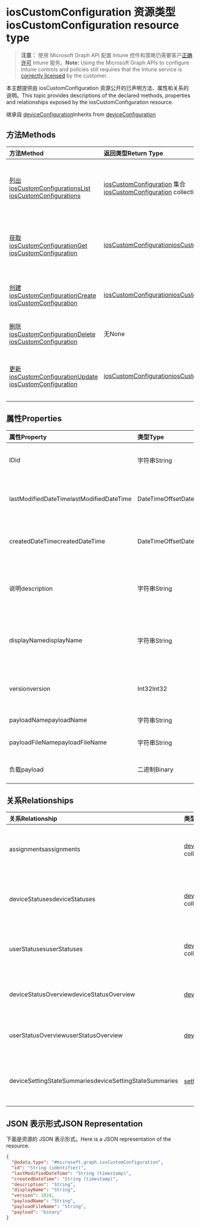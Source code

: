 # <a name="ioscustomconfiguration-resource-type"></a><span data-ttu-id="97b3e-101">iosCustomConfiguration 资源类型</span><span class="sxs-lookup"><span data-stu-id="97b3e-101">iosCustomConfiguration resource type</span></span>

> <span data-ttu-id="97b3e-102">**注意：** 使用 Microsoft Graph API 配置 Intune 控件和策略仍需要客户[正确许可](https://go.microsoft.com/fwlink/?linkid=839381) Intune 服务。</span><span class="sxs-lookup"><span data-stu-id="97b3e-102">**Note:** Using the Microsoft Graph APIs to configure Intune controls and policies still requires that the Intune service is [correctly licensed](https://go.microsoft.com/fwlink/?linkid=839381) by the customer.</span></span>

<span data-ttu-id="97b3e-103">本主题提供由 iosCustomConfiguration 资源公开的已声明方法、属性和关系的说明。</span><span class="sxs-lookup"><span data-stu-id="97b3e-103">This topic provides descriptions of the declared methods, properties and relationships exposed by the iosCustomConfiguration resource.</span></span>

<span data-ttu-id="97b3e-104">继承自 [deviceConfiguration](../resources/intune_deviceconfig_deviceconfiguration.md)</span><span class="sxs-lookup"><span data-stu-id="97b3e-104">Inherits from [deviceConfiguration](../resources/intune_deviceconfig_deviceconfiguration.md)</span></span>

## <a name="methods"></a><span data-ttu-id="97b3e-105">方法</span><span class="sxs-lookup"><span data-stu-id="97b3e-105">Methods</span></span>
|<span data-ttu-id="97b3e-106">方法</span><span class="sxs-lookup"><span data-stu-id="97b3e-106">Method</span></span>|<span data-ttu-id="97b3e-107">返回类型</span><span class="sxs-lookup"><span data-stu-id="97b3e-107">Return Type</span></span>|<span data-ttu-id="97b3e-108">说明</span><span class="sxs-lookup"><span data-stu-id="97b3e-108">Description</span></span>|
|:---|:---|:---|
|[<span data-ttu-id="97b3e-109">列出 iosCustomConfigurations</span><span class="sxs-lookup"><span data-stu-id="97b3e-109">List iosCustomConfigurations</span></span>](../api/intune_deviceconfig_ioscustomconfiguration_list.md)|<span data-ttu-id="97b3e-110">[iosCustomConfiguration](../resources/intune_deviceconfig_ioscustomconfiguration.md) 集合</span><span class="sxs-lookup"><span data-stu-id="97b3e-110">[iosCustomConfiguration](../resources/intune_deviceconfig_ioscustomconfiguration.md) collection</span></span>|<span data-ttu-id="97b3e-111">列出 [iosCustomConfiguration](../resources/intune_deviceconfig_ioscustomconfiguration.md) 对象的属性和关系。</span><span class="sxs-lookup"><span data-stu-id="97b3e-111">List properties and relationships of the [iosCustomConfiguration](../resources/intune_deviceconfig_ioscustomconfiguration.md) objects.</span></span>|
|[<span data-ttu-id="97b3e-112">获取 iosCustomConfiguration</span><span class="sxs-lookup"><span data-stu-id="97b3e-112">Get iosCustomConfiguration</span></span>](../api/intune_deviceconfig_ioscustomconfiguration_get.md)|[<span data-ttu-id="97b3e-113">iosCustomConfiguration</span><span class="sxs-lookup"><span data-stu-id="97b3e-113">iosCustomConfiguration</span></span>](../resources/intune_deviceconfig_ioscustomconfiguration.md)|<span data-ttu-id="97b3e-114">读取 [iosCustomConfiguration](../resources/intune_deviceconfig_ioscustomconfiguration.md) 对象的属性和关系。</span><span class="sxs-lookup"><span data-stu-id="97b3e-114">Read properties and relationships of the [iosCustomConfiguration](../resources/intune_deviceconfig_ioscustomconfiguration.md) object.</span></span>|
|[<span data-ttu-id="97b3e-115">创建 iosCustomConfiguration</span><span class="sxs-lookup"><span data-stu-id="97b3e-115">Create iosCustomConfiguration</span></span>](../api/intune_deviceconfig_ioscustomconfiguration_create.md)|[<span data-ttu-id="97b3e-116">iosCustomConfiguration</span><span class="sxs-lookup"><span data-stu-id="97b3e-116">iosCustomConfiguration</span></span>](../resources/intune_deviceconfig_ioscustomconfiguration.md)|<span data-ttu-id="97b3e-117">创建新的 [iosCustomConfiguration](../resources/intune_deviceconfig_ioscustomconfiguration.md) 对象。</span><span class="sxs-lookup"><span data-stu-id="97b3e-117">Create a new [iosCustomConfiguration](../resources/intune_deviceconfig_ioscustomconfiguration.md) object.</span></span>|
|[<span data-ttu-id="97b3e-118">删除 iosCustomConfiguration</span><span class="sxs-lookup"><span data-stu-id="97b3e-118">Delete iosCustomConfiguration</span></span>](../api/intune_deviceconfig_ioscustomconfiguration_delete.md)|<span data-ttu-id="97b3e-119">无</span><span class="sxs-lookup"><span data-stu-id="97b3e-119">None</span></span>|<span data-ttu-id="97b3e-120">删除 [iosCustomConfiguration](../resources/intune_deviceconfig_ioscustomconfiguration.md)。</span><span class="sxs-lookup"><span data-stu-id="97b3e-120">Deletes a [iosCustomConfiguration](../resources/intune_deviceconfig_ioscustomconfiguration.md).</span></span>|
|[<span data-ttu-id="97b3e-121">更新 iosCustomConfiguration</span><span class="sxs-lookup"><span data-stu-id="97b3e-121">Update iosCustomConfiguration</span></span>](../api/intune_deviceconfig_ioscustomconfiguration_update.md)|[<span data-ttu-id="97b3e-122">iosCustomConfiguration</span><span class="sxs-lookup"><span data-stu-id="97b3e-122">iosCustomConfiguration</span></span>](../resources/intune_deviceconfig_ioscustomconfiguration.md)|<span data-ttu-id="97b3e-123">更新 [iosCustomConfiguration](../resources/intune_deviceconfig_ioscustomconfiguration.md) 对象的属性。</span><span class="sxs-lookup"><span data-stu-id="97b3e-123">Update the properties of a [iosCustomConfiguration](../resources/intune_deviceconfig_ioscustomconfiguration.md) object.</span></span>|

## <a name="properties"></a><span data-ttu-id="97b3e-124">属性</span><span class="sxs-lookup"><span data-stu-id="97b3e-124">Properties</span></span>
|<span data-ttu-id="97b3e-125">属性</span><span class="sxs-lookup"><span data-stu-id="97b3e-125">Property</span></span>|<span data-ttu-id="97b3e-126">类型</span><span class="sxs-lookup"><span data-stu-id="97b3e-126">Type</span></span>|<span data-ttu-id="97b3e-127">说明</span><span class="sxs-lookup"><span data-stu-id="97b3e-127">Description</span></span>|
|:---|:---|:---|
|<span data-ttu-id="97b3e-128">ID</span><span class="sxs-lookup"><span data-stu-id="97b3e-128">id</span></span>|<span data-ttu-id="97b3e-129">字符串</span><span class="sxs-lookup"><span data-stu-id="97b3e-129">String</span></span>|<span data-ttu-id="97b3e-130">实体的键。</span><span class="sxs-lookup"><span data-stu-id="97b3e-130">Key of the entity.</span></span> <span data-ttu-id="97b3e-131">继承自 [deviceConfiguration](../resources/intune_deviceconfig_deviceconfiguration.md)</span><span class="sxs-lookup"><span data-stu-id="97b3e-131">Inherited from [deviceConfiguration](../resources/intune_deviceconfig_deviceconfiguration.md)</span></span>|
|<span data-ttu-id="97b3e-132">lastModifiedDateTime</span><span class="sxs-lookup"><span data-stu-id="97b3e-132">lastModifiedDateTime</span></span>|<span data-ttu-id="97b3e-133">DateTimeOffset</span><span class="sxs-lookup"><span data-stu-id="97b3e-133">DateTimeOffset</span></span>|<span data-ttu-id="97b3e-134">上次修改对象的日期/时间。</span><span class="sxs-lookup"><span data-stu-id="97b3e-134">DateTime the object was last modified.</span></span> <span data-ttu-id="97b3e-135">继承自 [deviceConfiguration](../resources/intune_deviceconfig_deviceconfiguration.md)</span><span class="sxs-lookup"><span data-stu-id="97b3e-135">Inherited from [deviceConfiguration](../resources/intune_deviceconfig_deviceconfiguration.md)</span></span>|
|<span data-ttu-id="97b3e-136">createdDateTime</span><span class="sxs-lookup"><span data-stu-id="97b3e-136">createdDateTime</span></span>|<span data-ttu-id="97b3e-137">DateTimeOffset</span><span class="sxs-lookup"><span data-stu-id="97b3e-137">DateTimeOffset</span></span>|<span data-ttu-id="97b3e-138">创建对象的日期/时间。</span><span class="sxs-lookup"><span data-stu-id="97b3e-138">DateTime the object was created.</span></span> <span data-ttu-id="97b3e-139">继承自 [deviceConfiguration](../resources/intune_deviceconfig_deviceconfiguration.md)</span><span class="sxs-lookup"><span data-stu-id="97b3e-139">Inherited from [deviceConfiguration](../resources/intune_deviceconfig_deviceconfiguration.md)</span></span>|
|<span data-ttu-id="97b3e-140">说明</span><span class="sxs-lookup"><span data-stu-id="97b3e-140">description</span></span>|<span data-ttu-id="97b3e-141">字符串</span><span class="sxs-lookup"><span data-stu-id="97b3e-141">String</span></span>|<span data-ttu-id="97b3e-142">管理员提供的设备配置的说明。</span><span class="sxs-lookup"><span data-stu-id="97b3e-142">Admin provided description of the Device Configuration.</span></span> <span data-ttu-id="97b3e-143">继承自 [deviceConfiguration](../resources/intune_deviceconfig_deviceconfiguration.md)</span><span class="sxs-lookup"><span data-stu-id="97b3e-143">Inherited from [deviceConfiguration](../resources/intune_deviceconfig_deviceconfiguration.md)</span></span>|
|<span data-ttu-id="97b3e-144">displayName</span><span class="sxs-lookup"><span data-stu-id="97b3e-144">displayName</span></span>|<span data-ttu-id="97b3e-145">字符串</span><span class="sxs-lookup"><span data-stu-id="97b3e-145">String</span></span>|<span data-ttu-id="97b3e-146">管理员提供的设备配置的名称。</span><span class="sxs-lookup"><span data-stu-id="97b3e-146">Admin provided name of the device configuration.</span></span> <span data-ttu-id="97b3e-147">继承自 [deviceConfiguration](../resources/intune_deviceconfig_deviceconfiguration.md)</span><span class="sxs-lookup"><span data-stu-id="97b3e-147">Inherited from [deviceConfiguration](../resources/intune_deviceconfig_deviceconfiguration.md)</span></span>|
|<span data-ttu-id="97b3e-148">version</span><span class="sxs-lookup"><span data-stu-id="97b3e-148">version</span></span>|<span data-ttu-id="97b3e-149">Int32</span><span class="sxs-lookup"><span data-stu-id="97b3e-149">Int32</span></span>|<span data-ttu-id="97b3e-150">设备配置的版本。</span><span class="sxs-lookup"><span data-stu-id="97b3e-150">Version of the device configuration.</span></span> <span data-ttu-id="97b3e-151">继承自 [deviceConfiguration](../resources/intune_deviceconfig_deviceconfiguration.md)</span><span class="sxs-lookup"><span data-stu-id="97b3e-151">Inherited from [deviceConfiguration](../resources/intune_deviceconfig_deviceconfiguration.md)</span></span>|
|<span data-ttu-id="97b3e-152">payloadName</span><span class="sxs-lookup"><span data-stu-id="97b3e-152">payloadName</span></span>|<span data-ttu-id="97b3e-153">字符串</span><span class="sxs-lookup"><span data-stu-id="97b3e-153">String</span></span>|<span data-ttu-id="97b3e-154">向用户显示的名称。</span><span class="sxs-lookup"><span data-stu-id="97b3e-154">Name that is displayed to the user.</span></span>|
|<span data-ttu-id="97b3e-155">payloadFileName</span><span class="sxs-lookup"><span data-stu-id="97b3e-155">payloadFileName</span></span>|<span data-ttu-id="97b3e-156">字符串</span><span class="sxs-lookup"><span data-stu-id="97b3e-156">String</span></span>|<span data-ttu-id="97b3e-157">有效负载文件名 (\*.mobileconfig</span><span class="sxs-lookup"><span data-stu-id="97b3e-157">Payload file name (\*.mobileconfig</span></span> | <span data-ttu-id="97b3e-158">\*.xml)。</span><span class="sxs-lookup"><span data-stu-id="97b3e-158">\*.xml).</span></span>|
|<span data-ttu-id="97b3e-159">负载</span><span class="sxs-lookup"><span data-stu-id="97b3e-159">payload</span></span>|<span data-ttu-id="97b3e-160">二进制</span><span class="sxs-lookup"><span data-stu-id="97b3e-160">Binary</span></span>|<span data-ttu-id="97b3e-161">有效负载。</span><span class="sxs-lookup"><span data-stu-id="97b3e-161">Payload.</span></span> <span data-ttu-id="97b3e-162">（UTF8 编码的字节数组）</span><span class="sxs-lookup"><span data-stu-id="97b3e-162">(UTF8 encoded byte array)</span></span>|

## <a name="relationships"></a><span data-ttu-id="97b3e-163">关系</span><span class="sxs-lookup"><span data-stu-id="97b3e-163">Relationships</span></span>
|<span data-ttu-id="97b3e-164">关系</span><span class="sxs-lookup"><span data-stu-id="97b3e-164">Relationship</span></span>|<span data-ttu-id="97b3e-165">类型</span><span class="sxs-lookup"><span data-stu-id="97b3e-165">Type</span></span>|<span data-ttu-id="97b3e-166">说明</span><span class="sxs-lookup"><span data-stu-id="97b3e-166">Description</span></span>|
|:---|:---|:---|
|<span data-ttu-id="97b3e-167">assignments</span><span class="sxs-lookup"><span data-stu-id="97b3e-167">assignments</span></span>|<span data-ttu-id="97b3e-168">[deviceConfigurationAssignment](../resources/intune_deviceconfig_deviceconfigurationassignment.md) 集合</span><span class="sxs-lookup"><span data-stu-id="97b3e-168">[deviceConfigurationAssignment](../resources/intune_deviceconfig_deviceconfigurationassignment.md) collection</span></span>|<span data-ttu-id="97b3e-169">设备配置文件的分配列表。</span><span class="sxs-lookup"><span data-stu-id="97b3e-169">The list of assignments for the device configuration profile.</span></span> <span data-ttu-id="97b3e-170">继承自 [deviceConfiguration](../resources/intune_deviceconfig_deviceconfiguration.md)</span><span class="sxs-lookup"><span data-stu-id="97b3e-170">Inherited from [deviceConfiguration](../resources/intune_deviceconfig_deviceconfiguration.md)</span></span>|
|<span data-ttu-id="97b3e-171">deviceStatuses</span><span class="sxs-lookup"><span data-stu-id="97b3e-171">deviceStatuses</span></span>|<span data-ttu-id="97b3e-172">[deviceConfigurationDeviceStatus](../resources/intune_deviceconfig_deviceconfigurationdevicestatus.md) 集合</span><span class="sxs-lookup"><span data-stu-id="97b3e-172">[deviceConfigurationDeviceStatus](../resources/intune_deviceconfig_deviceconfigurationdevicestatus.md) collection</span></span>|<span data-ttu-id="97b3e-173">按设备的设备配置安装状态。</span><span class="sxs-lookup"><span data-stu-id="97b3e-173">Device configuration installation status by device.</span></span> <span data-ttu-id="97b3e-174">继承自 [deviceConfiguration](../resources/intune_deviceconfig_deviceconfiguration.md)</span><span class="sxs-lookup"><span data-stu-id="97b3e-174">Inherited from [deviceConfiguration](../resources/intune_deviceconfig_deviceconfiguration.md)</span></span>|
|<span data-ttu-id="97b3e-175">userStatuses</span><span class="sxs-lookup"><span data-stu-id="97b3e-175">userStatuses</span></span>|<span data-ttu-id="97b3e-176">[deviceConfigurationUserStatus](../resources/intune_deviceconfig_deviceconfigurationuserstatus.md) 集合</span><span class="sxs-lookup"><span data-stu-id="97b3e-176">[deviceConfigurationUserStatus](../resources/intune_deviceconfig_deviceconfigurationuserstatus.md) collection</span></span>|<span data-ttu-id="97b3e-177">按用户的设备配置安装状态。</span><span class="sxs-lookup"><span data-stu-id="97b3e-177">Device configuration installation status by device.</span></span> <span data-ttu-id="97b3e-178">继承自 [deviceConfiguration](../resources/intune_deviceconfig_deviceconfiguration.md)</span><span class="sxs-lookup"><span data-stu-id="97b3e-178">Inherited from [deviceConfiguration](../resources/intune_deviceconfig_deviceconfiguration.md)</span></span>|
|<span data-ttu-id="97b3e-179">deviceStatusOverview</span><span class="sxs-lookup"><span data-stu-id="97b3e-179">deviceStatusOverview</span></span>|[<span data-ttu-id="97b3e-180">deviceConfigurationDeviceOverview</span><span class="sxs-lookup"><span data-stu-id="97b3e-180">deviceConfigurationDeviceOverview</span></span>](../resources/intune_deviceconfig_deviceconfigurationdeviceoverview.md)|<span data-ttu-id="97b3e-181">设备配置设备状态概述 继承自 [deviceConfiguration](../resources/intune_deviceconfig_deviceconfiguration.md)</span><span class="sxs-lookup"><span data-stu-id="97b3e-181">Device Configuration devices status overview Inherited from [deviceConfiguration](../resources/intune_deviceconfig_deviceconfiguration.md)</span></span>|
|<span data-ttu-id="97b3e-182">userStatusOverview</span><span class="sxs-lookup"><span data-stu-id="97b3e-182">userStatusOverview</span></span>|[<span data-ttu-id="97b3e-183">deviceConfigurationUserOverview</span><span class="sxs-lookup"><span data-stu-id="97b3e-183">deviceConfigurationUserOverview</span></span>](../resources/intune_deviceconfig_deviceconfigurationuseroverview.md)|<span data-ttu-id="97b3e-184">设备配置用户状态概述 继承自 [deviceConfiguration](../resources/intune_deviceconfig_deviceconfiguration.md)</span><span class="sxs-lookup"><span data-stu-id="97b3e-184">Device Configuration users status overview Inherited from [deviceConfiguration](../resources/intune_deviceconfig_deviceconfiguration.md)</span></span>|
|<span data-ttu-id="97b3e-185">deviceSettingStateSummaries</span><span class="sxs-lookup"><span data-stu-id="97b3e-185">deviceSettingStateSummaries</span></span>|<span data-ttu-id="97b3e-186">[settingStateDeviceSummary](../resources/intune_deviceconfig_settingstatedevicesummary.md) 集合</span><span class="sxs-lookup"><span data-stu-id="97b3e-186">[settingStateDeviceSummary](../resources/intune_deviceconfig_settingstatedevicesummary.md) collection</span></span>|<span data-ttu-id="97b3e-187">设备配置设置状态设备摘要 继承自 [deviceConfiguration](../resources/intune_deviceconfig_deviceconfiguration.md)</span><span class="sxs-lookup"><span data-stu-id="97b3e-187">Device Configuration Setting State Device Summary Inherited from [deviceConfiguration](../resources/intune_deviceconfig_deviceconfiguration.md)</span></span>|

## <a name="json-representation"></a><span data-ttu-id="97b3e-188">JSON 表示形式</span><span class="sxs-lookup"><span data-stu-id="97b3e-188">JSON Representation</span></span>
<span data-ttu-id="97b3e-189">下面是资源的 JSON 表示形式。</span><span class="sxs-lookup"><span data-stu-id="97b3e-189">Here is a JSON representation of the resource.</span></span>
<!--{
  "blockType": "resource",
  "baseType": "microsoft.graph.deviceConfiguration",
  "keyProperty": "id",
  "@odata.type": "microsoft.graph.iosCustomConfiguration"
}-->
``` json
{
  "@odata.type": "#microsoft.graph.iosCustomConfiguration",
  "id": "String (identifier)",
  "lastModifiedDateTime": "String (timestamp)",
  "createdDateTime": "String (timestamp)",
  "description": "String",
  "displayName": "String",
  "version": 1024,
  "payloadName": "String",
  "payloadFileName": "String",
  "payload": "binary"
}
```








